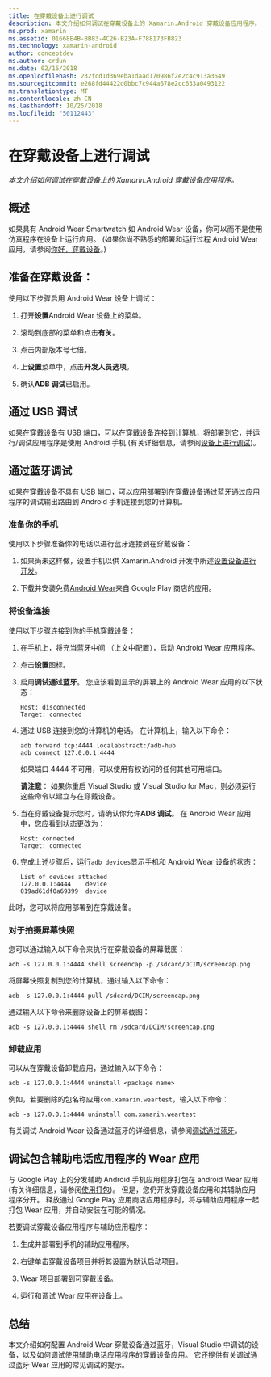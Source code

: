 ```yaml
---
title: 在穿戴设备上进行调试
description: 本文介绍如何调试在穿戴设备上的 Xamarin.Android 穿戴设备应用程序。
ms.prod: xamarin
ms.assetid: 01668E4B-BB83-4C26-B23A-F788173FB823
ms.technology: xamarin-android
author: conceptdev
ms.author: crdun
ms.date: 02/16/2018
ms.openlocfilehash: 232fcd1d369eba1daad170986f2e2c4c913a3649
ms.sourcegitcommit: e268fd44422d0bbc7c944a678e2cc633a0493122
ms.translationtype: MT
ms.contentlocale: zh-CN
ms.lasthandoff: 10/25/2018
ms.locfileid: "50112443"
---
```

# <a name="debug-on-a-wear-device"></a>在穿戴设备上进行调试

_本文介绍如何调试在穿戴设备上的 Xamarin.Android 穿戴设备应用程序。_


## <a name="overview"></a>概述

如果具有 Android Wear Smartwatch 如 Android Wear 设备，你可以而不是使用仿真程序在设备上运行应用。 (如果你尚不熟悉的部署和运行过程 Android Wear 应用，请参阅[你好，穿戴设备](~/android/wear/get-started/hello-wear.md)。)

## <a name="prepare-the-wear-device"></a>准备在穿戴设备：

使用以下步骤启用 Android Wear 设备上调试：

1.  打开**设置**Android Wear 设备上的菜单。

2.  滚动到底部的菜单和点击**有关**。

3.  点击内部版本号七倍。

4.  上**设置**菜单中，点击**开发人员选项**。

5.  确认**ADB 调试**已启用。


## <a name="debugging-over-usb"></a>通过 USB 调试

如果在穿戴设备有 USB 端口，可以在穿戴设备连接到计算机，将部署到它，并运行/调试应用程序是使用 Android 手机 (有关详细信息，请参阅[设备上进行调试](~/android/deploy-test/debugging/debug-on-device.md))。


## <a name="debugging-over-bluetooth"></a>通过蓝牙调试

如果在穿戴设备不具有 USB 端口，可以应用部署到在穿戴设备通过蓝牙通过应用程序的调试输出路由到 Android 手机连接到您的计算机。 

### <a name="prepare-your-phone"></a>准备你的手机

使用以下步骤准备你的电话以进行蓝牙连接到在穿戴设备： 

1.  如果尚未这样做，设置手机以供 Xamarin.Android 开发中所述[设置设备进行开发](~/android/get-started/installation/set-up-device-for-development.md)。

2.  下载并安装免费[Android Wear](https://play.google.com/store/apps/details?id=com.google.android.wearable.app)来自 Google Play 商店的应用。

### <a name="connect-the-device"></a>将设备连接

使用以下步骤连接到你的手机穿戴设备：

1.  在手机上，将充当蓝牙中间 （上文中配置），启动 Android Wear 应用程序。 

2.  点击**设置**图标。

3.  启用**调试通过蓝牙**。 您应该看到显示的屏幕上的 Android Wear 应用的以下状态：

        Host: disconnected
        Target: connected

4.  通过 USB 连接到您的计算机的电话。 在计算机上，输入以下命令：

    ```shell
    adb forward tcp:4444 localabstract:/adb-hub
    adb connect 127.0.0.1:4444
    ```

    如果端口 4444 不可用，可以使用有权访问的任何其他可用端口。 

    **请注意**： 如果你重启 Visual Studio 或 Visual Studio for Mac，则必须运行这些命令以建立与在穿戴设备。

5.  当在穿戴设备提示您时，请确认你允许**ADB 调试**。 在 Android Wear 应用中，您应看到状态更改为：

        Host: connected
        Target: connected

6.  完成上述步骤后，运行`adb devices`显示手机和 Android Wear 设备的状态：

        List of devices attached
        127.0.0.1:4444    device
        019ad61df0a69399  device

此时，您可以将应用部署到在穿戴设备。

<a name="screenshots" />

### <a name="taking-screenshots"></a>对于拍摄屏幕快照

您可以通过输入以下命令来执行在穿戴设备的屏幕截图： 

```shell
adb -s 127.0.0.1:4444 shell screencap -p /sdcard/DCIM/screencap.png
```

将屏幕快照复制到您的计算机，通过输入以下命令：

```shell
adb -s 127.0.0.1:4444 pull /sdcard/DCIM/screencap.png
```

通过输入以下命令来删除设备上的屏幕截图：

```shell
adb -s 127.0.0.1:4444 shell rm /sdcard/DCIM/screencap.png
```


### <a name="uninstalling-an-app"></a>卸载应用

可以从在穿戴设备卸载应用，通过输入以下命令：

```shell
adb -s 127.0.0.1:4444 uninstall <package name>
```

例如，若要删除的包名称应用`com.xamarin.weartest`，输入以下命令：

```shell
adb -s 127.0.0.1:4444 uninstall com.xamarin.weartest
```

有关调试 Android Wear 设备通过蓝牙的详细信息，请参阅[调试通过蓝牙](https://developer.android.com/training/wearables/apps/bt-debugging.html)。


## <a name="debugging-a-wear-app-with-a-companion-phone-app"></a>调试包含辅助电话应用程序的 Wear 应用

与 Google Play 上的分发辅助 Android 手机应用程序打包在 android Wear 应用 (有关详细信息，请参阅[使用打包](~/android/wear/deploy-test/packaging.md))。 但是，您仍开发穿戴设备应用和其辅助应用程序分开。 释放通过 Google Play 应用商店应用程序时，将与辅助应用程序一起打包 Wear 应用，并自动安装在可能的情况。

若要调试穿戴设备应用程序与辅助应用程序： 

1.  生成并部署到手机的辅助应用程序。

2.  右键单击穿戴设备项目并将其设置为默认启动项目。

3.  Wear 项目部署到可穿戴设备。

4.  运行和调试 Wear 应用在设备上。

 
## <a name="summary"></a>总结

本文介绍如何配置 Android Wear 穿戴设备通过蓝牙，Visual Studio 中调试的设备，以及如何调试使用辅助电话应用程序的穿戴设备应用。 它还提供有关调试通过蓝牙 Wear 应用的常见调试的提示。
